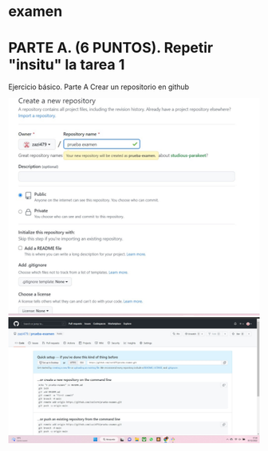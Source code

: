 # examen

# PARTE A. (6 PUNTOS). Repetir "insitu" la tarea 1

Ejercicio básico. Parte A
Crear un repositorio en github

![](https://github.com/zazi479/prueba-examen/blob/d8f65ec1c56e3881ad3a64bfa994b24b3c6dab11/exa1.jpg)
![](https://github.com/zazi479/prueba-examen/blob/d8f65ec1c56e3881ad3a64bfa994b24b3c6dab11/exa2.jpg)

![]()
![]()
![]()
![]()
![]()
![]()
![]()
![]()
